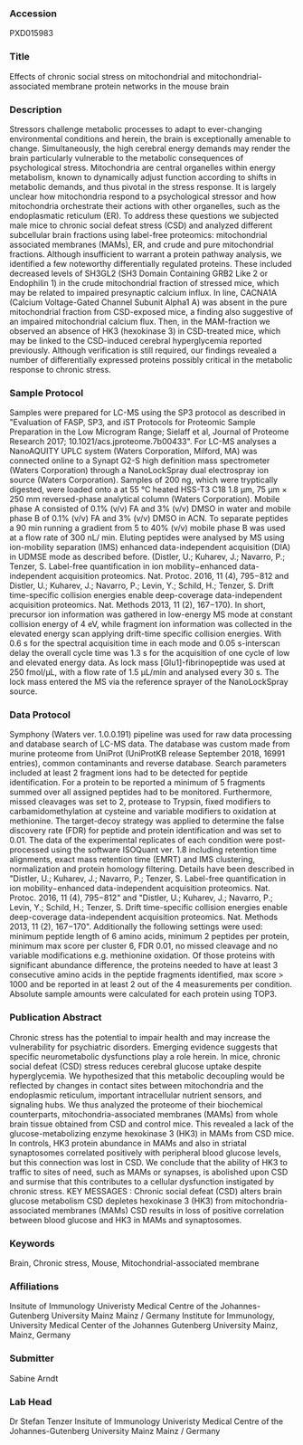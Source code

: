### Accession
PXD015983

### Title
Effects of chronic social stress on mitochondrial and mitochondrial-associated membrane protein networks in the mouse brain

### Description
Stressors challenge metabolic processes to adapt to ever-changing environmental conditions and herein, the brain is exceptionally amenable to change. Simultaneously, the high cerebral energy demands may render the brain particularly vulnerable to the metabolic consequences of psychological stress. Mitochondria are central organelles within energy metabolism, known to dynamically adjust function according to shifts in metabolic demands, and thus pivotal in the stress response. It is largely unclear how mitochondria respond to a psychological stressor and how mitochondria orchestrate their actions with other organelles, such as the endoplasmatic reticulum (ER). To address these questions we subjected male mice to chronic social defeat stress (CSD) and analyzed different subcellular brain fractions using label-free proteomics: mitochondrial associated membranes (MAMs), ER, and crude and pure mitochondrial fractions. Although insufficient to warrant a protein pathway analysis, we identified a few noteworthy differentially regulated proteins. These included decreased levels of SH3GL2 (SH3 Domain Containing GRB2 Like 2 or Endophilin 1) in the crude mitochondrial fraction of stressed mice, which may be related to impaired presynaptic calcium influx. In line, CACNA1A (Calcium Voltage-Gated Channel Subunit Alpha1 A) was absent in the pure mitochondrial fraction from CSD-exposed mice, a finding also suggestive of an impaired mitochondrial calcium flux. Then, in the MAM-fraction we observed an absence of HK3 (hexokinase 3) in CSD-treated mice, which may be linked to the CSD-induced cerebral hyperglycemia reported previously. Although verification is still required, our findings revealed a number of differentially expressed proteins possibly critical in the metabolic response to chronic stress.

### Sample Protocol
Samples were prepared for LC-MS using the SP3 protocol as described in "Evaluation of FASP, SP3, and iST Protocols for Proteomic Sample Preparation in the Low Microgram Range; Sielaff et al, Journal of Proteome Research 2017; 10.1021/acs.jproteome.7b00433". For LC-MS analyses a NanoAQUITY UPLC system (Waters Corporation, Milford, MA) was connected online to a Synapt G2-S high definition mass spectrometer (Waters Corporation) through a NanoLockSpray dual electrospray ion source (Waters Corporation). Samples of 200 ng, which were tryptically digested, were loaded onto a at 55 °C heated HSS-T3 C18 1.8 μm, 75 μm × 250 mm reversed-phase analytical column (Waters Corporation). Mobile phase A consisted of 0.1% (v/v) FA and 3% (v/v) DMSO in water and mobile phase B of 0.1% (v/v) FA and 3% (v/v) DMSO in ACN. To separate peptides a 90 min running a gradient from 5 to 40% (v/v) mobile phase B  was used at a flow rate of 300 nL/ min. Eluting peptides were analysed by MS using ion-mobility separation (IMS) enhanced data-independent acquisition (DIA) in UDMSE mode as described before. (Distler, U.; Kuharev, J.; Navarro, P.; Tenzer, S. Label-free quantification in ion mobility−enhanced data-independent acquisition proteomics. Nat. Protoc. 2016, 11 (4), 795−812 and Distler, U.; Kuharev, J.; Navarro, P.; Levin, Y.; Schild, H.; Tenzer, S. Drift time-specific collision energies enable deep-coverage data-independent acquisition proteomics. Nat. Methods 2013, 11 (2), 167−170). In short, precursor ion information was gathered in low-energy MS mode at constant collision energy of 4 eV, while fragment ion information was collected in the elevated energy scan applying drift-time specific collision energies. With 0.6 s for the spectral acquisition time in each mode and 0.05 s-interscan delay the overall cycle time was 1.3 s for the acquisition of one cycle of low and elevated energy data. As lock mass [Glu1]-fibrinopeptide was used at 250 fmol/µL, with a flow rate of 1.5 µL/min and analysed every 30 s. The lock mass entered the MS via the reference sprayer of the NanoLockSpray source.

### Data Protocol
Symphony (Waters ver. 1.0.0.191) pipeline was used for raw data processing and database search of LC-MS data. The database was custom made from murine proteome from UniProt (UniProtKB release September 2018, 16991 entries), common contaminants and reverse database. Search parameters included at least 2 fragment ions had to be detected for peptide identification. For a protein to be reported a minimum of 5 fragments summed over all assigned peptides had to be monitored. Furthermore, missed cleavages was set to 2, protease to Trypsin, fixed modifiers to carbamidomethylation at cysteine and variable modifiers to oxidation at methionine. The target-decoy strategy was applied to determine the false discovery rate (FDR) for peptide and protein identification and was set to 0.01. The data of the experimental replicates of each condition were post-processed using the software ISOQuant ver. 1.8 including retention time alignments, exact mass retention time (EMRT) and IMS clustering, normalization and protein homology filtering. Details have been described in "Distler, U.; Kuharev, J.; Navarro, P.; Tenzer, S. Label-free quantification in ion mobility−enhanced data-independent acquisition proteomics. Nat. Protoc. 2016, 11 (4), 795−812" and "Distler, U.; Kuharev, J.; Navarro, P.; Levin, Y.; Schild, H.; Tenzer, S. Drift time-specific collision energies enable deep-coverage data-independent acquisition proteomics. Nat. Methods 2013, 11 (2), 167−170".  Additionally the following settings were used: minimum peptide length of 6 amino acids, minimum 2 peptides per protein, minimum max score per cluster 6, FDR 0.01, no missed cleavage and no variable modifications e.g. methionine oxidation.  Of those proteins with significant abundance difference, the proteins needed to have at least 3 consecutive amino acids in the peptide fragments identified, max score > 1000 and be reported in at least 2 out of the 4 measurements per condition. Absolute sample amounts were calculated for each protein using TOP3.

### Publication Abstract
Chronic stress has the potential to impair health and may increase the vulnerability for psychiatric disorders. Emerging evidence suggests that specific neurometabolic dysfunctions play a role herein. In mice, chronic social defeat (CSD) stress reduces cerebral glucose uptake despite hyperglycemia. We hypothesized that this metabolic decoupling would be reflected by changes in contact sites between mitochondria and the endoplasmic reticulum, important intracellular nutrient sensors, and signaling hubs. We thus analyzed the proteome of their biochemical counterparts, mitochondria-associated membranes (MAMs) from whole brain tissue obtained from CSD and control mice. This revealed a lack of the glucose-metabolizing enzyme hexokinase 3 (HK3) in MAMs from CSD mice. In controls, HK3 protein abundance in MAMs and also in striatal synaptosomes correlated positively with peripheral blood glucose levels, but this connection was lost in CSD. We conclude that the ability of HK3 to traffic to sites of need, such as MAMs or synapses, is abolished upon CSD and surmise that this contributes to a cellular dysfunction instigated by chronic stress. KEY MESSAGES : Chronic social defeat (CSD) alters brain glucose metabolism CSD depletes hexokinase 3 (HK3) from mitochondria-associated membranes (MAMs) CSD results in loss of positive correlation between blood glucose and HK3 in MAMs and synaptosomes.

### Keywords
Brain, Chronic stress, Mouse, Mitochondrial-associated membrane

### Affiliations
Insitute of Immunology Univeristy Medical Centre of the Johannes-Gutenberg University Mainz Mainz / Germany
Institute for Immunology, University Medical Center of the Johannes Gutenberg University Mainz, Mainz, Germany

### Submitter
Sabine Arndt

### Lab Head
Dr Stefan Tenzer
Insitute of Immunology Univeristy Medical Centre of the Johannes-Gutenberg University Mainz Mainz / Germany


